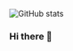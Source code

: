 ![GitHub stats](https://github-readme-stats.vercel.app/api?username=young-cloud-creator&count_private=true&show_icons=true&theme=vue&hide=prs,issues)

### Hi there 👋

<!--
**young-cloud-creator/young-cloud-creator** is a ✨ _special_ ✨ repository because its `README.md` (this file) appears on your GitHub profile.

Here are some ideas to get you started:

- 🔭 I’m currently working on ...
- 🌱 I’m currently learning ...
- 👯 I’m looking to collaborate on ...
- 🤔 I’m looking for help with ...
- 💬 Ask me about ...
- 📫 How to reach me: ...
- 😄 Pronouns: ...
- ⚡ Fun fact: ...
-->
